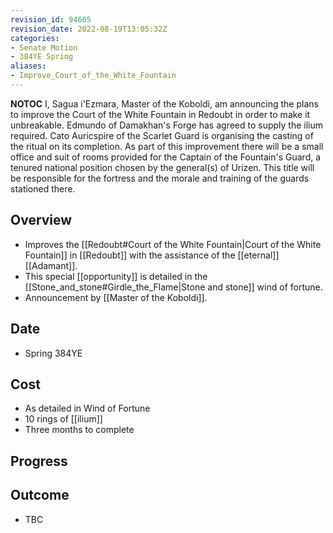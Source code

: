 ```yaml
---
revision_id: 94605
revision_date: 2022-08-19T13:05:32Z
categories:
- Senate Motion
- 384YE Spring
aliases:
- Improve_Court_of_the_White_Fountain
---
```




__NOTOC__
I, Sagua i'Ezmara, Master of the Koboldi, am announcing the plans to improve the Court of the White Fountain in Redoubt in order to make it unbreakable. Edmundo of Damakhan's Forge has agreed to supply the ilium required. Cato Auricspire of the Scarlet Guard is organising the casting of the ritual on its completion. As part of this improvement there will be a small office and suit of rooms provided for the Captain of the Fountain's Guard, a tenured national position chosen by the general(s) of Urizen. This title will be responsible for the fortress and the morale and training of the guards stationed there.
## Overview
* Improves the [[Redoubt#Court of the White Fountain|Court of the White Fountain]] in [[Redoubt]] with the assistance of the [[eternal]] [[Adamant]].
* This special [[opportunity]] is detailed in the [[Stone_and_stone#Girdle_the_Flame|Stone and stone]] wind of fortune.
* Announcement by [[Master of the Koboldi]].

## Date
* Spring 384YE
## Cost
* As detailed in Wind of Fortune
* 10 rings of [[ilium]]
* Three months to complete
## Progress

## Outcome
* TBC
